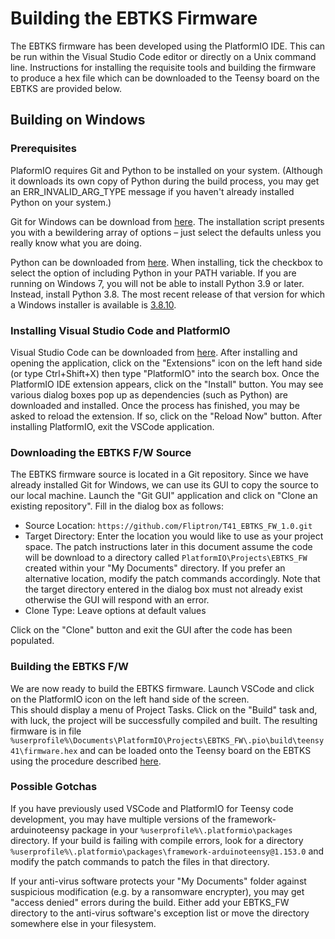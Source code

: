 # Building the EBTKS Firmware

The EBTKS firmware has been developed using the PlatformIO IDE.  This can be run within the Visual Studio Code editor or directly on a Unix command line.  Instructions for installing the requisite tools and building the firmware to produce a hex file which can be downloaded to the Teensy board on the EBTKS are provided below.

## Building on Windows

### Prerequisites

PlaformIO requires Git and Python to be installed on your system.  (Although it downloads its own copy of Python during the build process, you may get an ERR_INVALID_ARG_TYPE message if you haven't already installed Python on your system.)

Git for Windows can be download from [here](https://git-scm.com/download/win).  The installation script presents you with a bewildering array of options – just select the defaults unless you really know what you are doing.

Python can be downloaded from [here](https://www.python.org/downloads/windows/).  When installing, tick the checkbox to select the option of including Python in your PATH variable.  If you are running on Windows 7, you will not be able to install Python 3.9 or later.  Instead, install Python 3.8.  The most recent release of that version for which a Windows installer is available is [3.8.10](https://www.python.org/ftp/python/3.8.10/python-3.8.10-amd64.exe).  

### Installing Visual Studio Code and PlatformIO

Visual Studio Code can be downloaded from [here](https://code.visualstudio.com/download).  After installing and opening the application, click on the "Extensions" icon on the left hand side (or type Ctrl+Shift+X) then type "PlatformIO" into the search box.  Once the PlatformIO IDE extension appears, click on the "Install" button.  You may see various dialog boxes pop up as dependencies (such as Python) are downloaded and installed.  Once the process has finished, you may be asked to reload the extension.  If so, click on the "Reload Now" button.  After installing PlatformIO, exit the VSCode application.

### Downloading the EBTKS F/W Source

The EBTKS firmware source is located in a Git repository.  Since we have already installed Git for Windows, we can use its GUI to copy the source to our local machine.  Launch the "Git GUI" application and click on "Clone an existing repository".  Fill in the dialog box as follows:

- Source Location: `https://github.com/Fliptron/T41_EBTKS_FW_1.0.git`
- Target Directory: Enter the location you would like to use as your project space.  The patch instructions later in this document assume the code will be download to a directory called `PlatformIO\Projects\EBTKS_FW` created within your "My Documents" directory.  If you prefer an alternative location, modify the patch commands accordingly.  Note that the target directory entered in the dialog box must not already exist otherwise the GUI will respond with an error.
- Clone Type: Leave options at default values

Click on the "Clone" button and exit the GUI after the code has been populated.

### Building the EBTKS F/W

We are now ready to build the EBTKS firmware.  Launch VSCode and click on the PlatformIO icon on the left hand side of the screen.  
This should display a menu of Project Tasks.  Click on the "Build" task and, with luck, the project will be successfully compiled and built.  The resulting firmware is in file `%userprofile%\Documents\PlatformIO\Projects\EBTKS_FW\.pio\build\teensy41\firmware.hex` and can be loaded onto the Teensy board on the EBTKS using the procedure described [here](http://www.fliptronics.com/EBTKS/Updating_the_EBTKS_Firmware.html#updating-the-ebtks-firmware).

### Possible Gotchas

If you have previously used VSCode and PlatformIO for Teensy code development, you may have multiple versions of the framework-arduinoteensy package in your `%userprofile%\.platformio\packages` directory.  If your build is failing with compile errors, look for a directory `%userprofile%\.platformio\packages\framework-arduinoteensy@1.153.0` and modify the patch commands to patch the files in that directory.

If your anti-virus software protects your "My Documents" folder against suspicious modification (e.g. by a ransomware encrypter), you may get "access denied" errors during the build.  Either add your EBTKS_FW directory to the anti-virus software's exception list or move the directory somewhere else in your filesystem.
